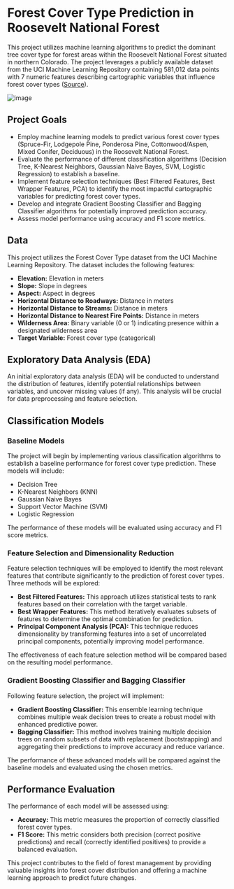 # Forest Cover Type Prediction in Roosevelt National Forest

This project utilizes machine learning algorithms to predict the dominant tree cover type for forest areas within the Roosevelt National Forest situated in northern Colorado. The project leverages a publicly available dataset from the UCI Machine Learning Repository containing 581,012 data points with 7 numeric features describing cartographic variables that influence forest cover types ([Source](https://archive.ics.uci.edu/ml/datasets/Forest+Cover+Types)). 

![image](https://github.com/sarax0/forest-cover-type-prediction/assets/122404545/756249d6-2920-4962-a754-d9c359094558)

## Project Goals

*  Employ machine learning models to predict various forest cover types (Spruce-Fir, Lodgepole Pine, Ponderosa Pine, Cottonwood/Aspen, Mixed Conifer, Deciduous) in the Roosevelt National Forest.
*  Evaluate the performance of different classification algorithms (Decision Tree, K-Nearest Neighbors, Gaussian Naive Bayes, SVM, Logistic Regression) to establish a baseline.
*  Implement feature selection techniques (Best Filtered Features, Best Wrapper Features, PCA) to identify the most impactful cartographic variables for predicting forest cover types.
*  Develop and integrate Gradient Boosting Classifier and Bagging Classifier algorithms for potentially improved prediction accuracy.
*  Assess model performance using accuracy and F1 score metrics.

## Data

This project utilizes the Forest Cover Type dataset from the UCI Machine Learning Repository. The dataset includes the following features:

* **Elevation:** Elevation in meters
* **Slope:** Slope in degrees
* **Aspect:** Aspect in degrees
* **Horizontal Distance to Roadways:** Distance in meters
* **Horizontal Distance to Streams:** Distance in meters
* **Horizontal Distance to Nearest Fire Points:** Distance in meters
* **Wilderness Area:** Binary variable (0 or 1) indicating presence within a designated wilderness area
* **Target Variable:** Forest cover type (categorical)

## Exploratory Data Analysis (EDA)

An initial exploratory data analysis (EDA) will be conducted to understand the distribution of features, identify potential relationships between variables, and uncover missing values (if any). This analysis will be crucial for data preprocessing and feature selection.

## Classification Models

### Baseline Models

The project will begin by implementing various classification algorithms to establish a baseline performance for forest cover type prediction. These models will include:

* Decision Tree
* K-Nearest Neighbors (KNN)
* Gaussian Naive Bayes
* Support Vector Machine (SVM)
* Logistic Regression

The performance of these models will be evaluated using accuracy and F1 score metrics.

### Feature Selection and Dimensionality Reduction

Feature selection techniques will be employed to identify the most relevant features that contribute significantly to the prediction of forest cover types. Three methods will be explored:

* **Best Filtered Features:** This approach utilizes statistical tests to rank features based on their correlation with the target variable.
* **Best Wrapper Features:** This method iteratively evaluates subsets of features to determine the optimal combination for prediction.
* **Principal Component Analysis (PCA):** This technique reduces dimensionality by transforming features into a set of uncorrelated principal components, potentially improving model performance.

The effectiveness of each feature selection method will be compared based on the resulting model performance. 

### Gradient Boosting Classifier and Bagging Classifier

Following feature selection, the project will implement:

* **Gradient Boosting Classifier:** This ensemble learning technique combines multiple weak decision trees to create a robust model with enhanced predictive power.
* **Bagging Classifier:** This method involves training multiple decision trees on random subsets of data with replacement (bootstrapping) and aggregating their predictions to improve accuracy and reduce variance.

The performance of these advanced models will be compared against the baseline models and evaluated using the chosen metrics.

## Performance Evaluation

The performance of each model will be assessed using:

* **Accuracy:** This metric measures the proportion of correctly classified forest cover types.
* **F1 Score:** This metric considers both precision (correct positive predictions) and recall (correctly identified positives) to provide a balanced evaluation.


This project contributes to the field of forest management by providing valuable insights into forest cover distribution and offering a machine learning approach to predict future changes.
